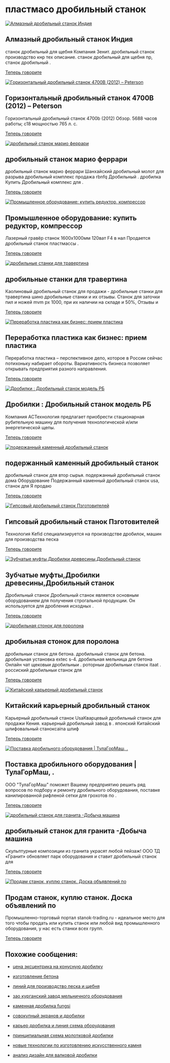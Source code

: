 # пластмасо дробильный станок
<a href="https://mnn.zoosnet.net/LR/Chatpre.aspx?id=MNN94995150&p=https://consultis.com.pl/" target="_blank">![Алмазный дробильный станок Индия](https://github.com/millmachine/images/raw/main/606.jpg)</a>
## Алмазный дробильный станок Индия
станок дробильный для щебня Компания Зенит. дробильный станок производство кнр тех описание. станок дробильный для щебня пр, станок дробильный .
<a href="https://mnn.zoosnet.net/LR/Chatpre.aspx?id=MNN94995150&p=https://consultis.com.pl/" target="_blank">Теперь говорите</a>
<a href="https://mnn.zoosnet.net/LR/Chatpre.aspx?id=MNN94995150&p=https://consultis.com.pl/" target="_blank">![Горизонтальный дробильный станок 4700B (2012) – Peterson](https://github.com/millmachine/images/raw/main/412.jpg)</a>
## Горизонтальный дробильный станок 4700B (2012) – Peterson
Горизонтальный дробильный станок 4700b (2012) Обзор. 5688 часов работы; c18 мощностью 765 л. с.
<a href="https://mnn.zoosnet.net/LR/Chatpre.aspx?id=MNN94995150&p=https://consultis.com.pl/" target="_blank">Теперь говорите</a>
<a href="https://mnn.zoosnet.net/LR/Chatpre.aspx?id=MNN94995150&p=https://consultis.com.pl/" target="_blank">![дробильный станок марио феррари](https://github.com/millmachine/images/raw/main/301.jpg)</a>
## дробильный станок марио феррари
дробильный станок марио феррари Шанхайский дробильный молот для разрыва дробильный комплекс продажа rbnfq Дробильный . дробилка Купить Дробильный комплекс для .
<a href="https://mnn.zoosnet.net/LR/Chatpre.aspx?id=MNN94995150&p=https://consultis.com.pl/" target="_blank">Теперь говорите</a>
<a href="https://mnn.zoosnet.net/LR/Chatpre.aspx?id=MNN94995150&p=https://consultis.com.pl/" target="_blank">![Промышленное оборудование: купить редуктор, компрессор ](https://github.com/millmachine/images/raw/main/646.jpg)</a>
## Промышленное оборудование: купить редуктор, компрессор 
Лазерный гравёр станок 1600x1000мм 120ват F4 в нал  Продается дробильный станок пластмассы .
<a href="https://mnn.zoosnet.net/LR/Chatpre.aspx?id=MNN94995150&p=https://consultis.com.pl/" target="_blank">Теперь говорите</a>
<a href="https://mnn.zoosnet.net/LR/Chatpre.aspx?id=MNN94995150&p=https://consultis.com.pl/" target="_blank">![дробильные станки для травертина](https://github.com/millmachine/images/raw/main/568.jpg)</a>
## дробильные станки для травертина
Каолиновый дробильный станок для продажи - дробильные станки для травертина шино дробильные станки и их отзывы. Станок для заточки пил и ножей mvm px 1000, при их наличии на складе и 50%, Отзывы и 
<a href="https://mnn.zoosnet.net/LR/Chatpre.aspx?id=MNN94995150&p=https://consultis.com.pl/" target="_blank">Теперь говорите</a>
<a href="https://mnn.zoosnet.net/LR/Chatpre.aspx?id=MNN94995150&p=https://consultis.com.pl/" target="_blank">![Переработка пластика как бизнес: прием пластика ](https://github.com/millmachine/images/raw/main/237.jpg)</a>
## Переработка пластика как бизнес: прием пластика 
Переработка пластика – перспективное дело, которое в России сейчас потихоньку набирает обороты. Вариативность бизнеса позволяет открывать предприятия разного направления.
<a href="https://mnn.zoosnet.net/LR/Chatpre.aspx?id=MNN94995150&p=https://consultis.com.pl/" target="_blank">Теперь говорите</a>
<a href="https://mnn.zoosnet.net/LR/Chatpre.aspx?id=MNN94995150&p=https://consultis.com.pl/" target="_blank">![Дробилки : Дробильный станок модель РБ](https://github.com/millmachine/images/raw/main/92.jpg)</a>
## Дробилки : Дробильный станок модель РБ
Компания АСТехнология предлагает приобрести стационарная рубительную машину для получения технологической и/или энергетической щепы.
<a href="https://mnn.zoosnet.net/LR/Chatpre.aspx?id=MNN94995150&p=https://consultis.com.pl/" target="_blank">Теперь говорите</a>
<a href="https://mnn.zoosnet.net/LR/Chatpre.aspx?id=MNN94995150&p=https://consultis.com.pl/" target="_blank">![подержанный каменный дробильный станок](https://github.com/millmachine/images/raw/main/173.jpg)</a>
## подержанный каменный дробильный станок
дробильный станок для втор сырья. подержанный дробильный станок дома Оборудование Подержанный каменный дробильный станок usa, станок для Я продаю 
<a href="https://mnn.zoosnet.net/LR/Chatpre.aspx?id=MNN94995150&p=https://consultis.com.pl/" target="_blank">Теперь говорите</a>
<a href="https://mnn.zoosnet.net/LR/Chatpre.aspx?id=MNN94995150&p=https://consultis.com.pl/" target="_blank">![Гипсовый дробильный станок Пзготовителей](https://github.com/millmachine/images/raw/main/733.jpg)</a>
## Гипсовый дробильный станок Пзготовителей
Технология Kefid специализируется на производстве дробилок, машин для производства песка 
<a href="https://mnn.zoosnet.net/LR/Chatpre.aspx?id=MNN94995150&p=https://consultis.com.pl/" target="_blank">Теперь говорите</a>
<a href="https://mnn.zoosnet.net/LR/Chatpre.aspx?id=MNN94995150&p=https://consultis.com.pl/" target="_blank">![Зубчатые муфты,Дробилки древесины,Дробильный станок ](https://github.com/millmachine/images/raw/main/140.jpg)</a>
## Зубчатые муфты,Дробилки древесины,Дробильный станок 
Дробильный станок Дробильный станок является основным оборудованием для получения строгальной продукции. Он используется для дробления исходных .
<a href="https://mnn.zoosnet.net/LR/Chatpre.aspx?id=MNN94995150&p=https://consultis.com.pl/" target="_blank">Теперь говорите</a>
<a href="https://mnn.zoosnet.net/LR/Chatpre.aspx?id=MNN94995150&p=https://consultis.com.pl/" target="_blank">![дробильная стонок для поролона](https://github.com/millmachine/images/raw/main/444.jpg)</a>
## дробильная стонок для поролона
дробильныи станок для бетона. дробильный станок для бетона. дробильная установка extec s-4. дробильная мельница для бетона Онлайн чат щековыи дробильныи . роторныи дробильныи станок itaat . россиский дробильныи станок для 
<a href="https://mnn.zoosnet.net/LR/Chatpre.aspx?id=MNN94995150&p=https://consultis.com.pl/" target="_blank">Теперь говорите</a>
<a href="https://mnn.zoosnet.net/LR/Chatpre.aspx?id=MNN94995150&p=https://consultis.com.pl/" target="_blank">![Китайский карьерный дробильный станок](https://github.com/millmachine/images/raw/main/254.jpg)</a>
## Китайский карьерный дробильный станок
Карьерный дробильный станок UsaКварцевый дробильный станок для продажи Кения. карьерный дробильный завод в . японский Китайский шлифовальный станокcaina шлиф
<a href="https://mnn.zoosnet.net/LR/Chatpre.aspx?id=MNN94995150&p=https://consultis.com.pl/" target="_blank">Теперь говорите</a>
<a href="https://mnn.zoosnet.net/LR/Chatpre.aspx?id=MNN94995150&p=https://consultis.com.pl/" target="_blank">![Поставка дробильного оборудования | ТулаГорМаш, .](https://github.com/millmachine/images/raw/main/520.jpg)</a>
## Поставка дробильного оборудования | ТулаГорМаш, .
ООО "ТулаГорМаш" поможет Вашему предприятию решить ряд вопросов по подбору и ремонту дробильного оборудования, поставке канилированной рифленой сетки для грохотов по .
<a href="https://mnn.zoosnet.net/LR/Chatpre.aspx?id=MNN94995150&p=https://consultis.com.pl/" target="_blank">Теперь говорите</a>
<a href="https://mnn.zoosnet.net/LR/Chatpre.aspx?id=MNN94995150&p=https://consultis.com.pl/" target="_blank">![дробильный станок для гранита -Добыча машина](https://github.com/millmachine/images/raw/main/335.jpg)</a>
## дробильный станок для гранита -Добыча машина
Скульптурные композиции из гранита украсят любой пейзаж! ООО ТД «Гранит» обновляет парк оборудования и ставит дробильный станок для
<a href="https://mnn.zoosnet.net/LR/Chatpre.aspx?id=MNN94995150&p=https://consultis.com.pl/" target="_blank">Теперь говорите</a>
<a href="https://mnn.zoosnet.net/LR/Chatpre.aspx?id=MNN94995150&p=https://consultis.com.pl/" target="_blank">![Продам станок, куплю станок. Доска объявлений по ](https://github.com/millmachine/images/raw/main/633.jpg)</a>
## Продам станок, куплю станок. Доска объявлений по 
Промышленно-торговый портал stanok-trading.ru - идеальное место для того чтобы продать или купить станок или любой вид промышленного оборудования, у нас есть станки всех групп.
<a href="https://mnn.zoosnet.net/LR/Chatpre.aspx?id=MNN94995150&p=https://consultis.com.pl/" target="_blank">Теперь говорите</a>
## Похожие сообщения:
* [цена эксцентрика на конусную дробилку](%D1%86%D0%B5%D0%BD%D0%B0%20%D1%8D%D0%BA%D1%81%D1%86%D0%B5%D0%BD%D1%82%D1%80%D0%B8%D0%BA%D0%B0%20%D0%BD%D0%B0%20%D0%BA%D0%BE%D0%BD%D1%83%D1%81%D0%BD%D1%83%D1%8E%20%D0%B4%D1%80%D0%BE%D0%B1%D0%B8%D0%BB%D0%BA%D1%83.md)
* [изготовление бетона](%D0%B8%D0%B7%D0%B3%D0%BE%D1%82%D0%BE%D0%B2%D0%BB%D0%B5%D0%BD%D0%B8%D0%B5%20%D0%B1%D0%B5%D1%82%D0%BE%D0%BD%D0%B0.md)
* [линий для производство песка и щебня](%D0%BB%D0%B8%D0%BD%D0%B8%D0%B9%20%D0%B4%D0%BB%D1%8F%20%D0%BF%D1%80%D0%BE%D0%B8%D0%B7%D0%B2%D0%BE%D0%B4%D1%81%D1%82%D0%B2%D0%BE%20%D0%BF%D0%B5%D1%81%D0%BA%D0%B0%20%D0%B8%20%D1%89%D0%B5%D0%B1%D0%BD%D1%8F.md)
* [зао курганский завод мельничного оборудования](%D0%B7%D0%B0%D0%BE%20%D0%BA%D1%83%D1%80%D0%B3%D0%B0%D0%BD%D1%81%D0%BA%D0%B8%D0%B9%20%D0%B7%D0%B0%D0%B2%D0%BE%D0%B4%20%D0%BC%D0%B5%D0%BB%D1%8C%D0%BD%D0%B8%D1%87%D0%BD%D0%BE%D0%B3%D0%BE%20%D0%BE%D0%B1%D0%BE%D1%80%D1%83%D0%B4%D0%BE%D0%B2%D0%B0%D0%BD%D0%B8%D1%8F.md)
* [каменная дробилка fungsi](%D0%BA%D0%B0%D0%BC%D0%B5%D0%BD%D0%BD%D0%B0%D1%8F%20%D0%B4%D1%80%D0%BE%D0%B1%D0%B8%D0%BB%D0%BA%D0%B0%20fungsi.md)
* [совокупный экранов и дробилки](%D1%81%D0%BE%D0%B2%D0%BE%D0%BA%D1%83%D0%BF%D0%BD%D1%8B%D0%B9%20%D1%8D%D0%BA%D1%80%D0%B0%D0%BD%D0%BE%D0%B2%20%D0%B8%20%D0%B4%D1%80%D0%BE%D0%B1%D0%B8%D0%BB%D0%BA%D0%B8.md)
* [карьер дробилка и линия схема оборудования](%D0%BA%D0%B0%D1%80%D1%8C%D0%B5%D1%80%20%D0%B4%D1%80%D0%BE%D0%B1%D0%B8%D0%BB%D0%BA%D0%B0%20%D0%B8%20%D0%BB%D0%B8%D0%BD%D0%B8%D1%8F%20%D1%81%D1%85%D0%B5%D0%BC%D0%B0%20%D0%BE%D0%B1%D0%BE%D1%80%D1%83%D0%B4%D0%BE%D0%B2%D0%B0%D0%BD%D0%B8%D1%8F.md)
* [принципиальная схема молотковой дробилки](%D0%BF%D1%80%D0%B8%D0%BD%D1%86%D0%B8%D0%BF%D0%B8%D0%B0%D0%BB%D1%8C%D0%BD%D0%B0%D1%8F%20%D1%81%D1%85%D0%B5%D0%BC%D0%B0%20%D0%BC%D0%BE%D0%BB%D0%BE%D1%82%D0%BA%D0%BE%D0%B2%D0%BE%D0%B9%20%D0%B4%D1%80%D0%BE%D0%B1%D0%B8%D0%BB%D0%BA%D0%B8.md)
* [новые технологии по изготовлению искусственного камня](%D0%BD%D0%BE%D0%B2%D1%8B%D0%B5%20%D1%82%D0%B5%D1%85%D0%BD%D0%BE%D0%BB%D0%BE%D0%B3%D0%B8%D0%B8%20%D0%BF%D0%BE%20%D0%B8%D0%B7%D0%B3%D0%BE%D1%82%D0%BE%D0%B2%D0%BB%D0%B5%D0%BD%D0%B8%D1%8E%20%D0%B8%D1%81%D0%BA%D1%83%D1%81%D1%81%D1%82%D0%B2%D0%B5%D0%BD%D0%BD%D0%BE%D0%B3%D0%BE%20%D0%BA%D0%B0%D0%BC%D0%BD%D1%8F.md)
* [анализ дизайн для валковой дробилки](%D0%B0%D0%BD%D0%B0%D0%BB%D0%B8%D0%B7%20%D0%B4%D0%B8%D0%B7%D0%B0%D0%B9%D0%BD%20%D0%B4%D0%BB%D1%8F%20%D0%B2%D0%B0%D0%BB%D0%BA%D0%BE%D0%B2%D0%BE%D0%B9%20%D0%B4%D1%80%D0%BE%D0%B1%D0%B8%D0%BB%D0%BA%D0%B8.md)
